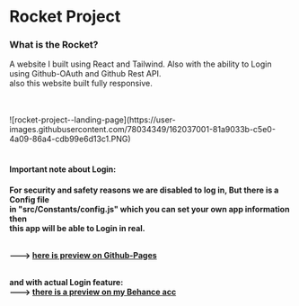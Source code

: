 # Rocket Project
<h3>What is the Rocket?</h3>
<p>A website I built using React and Tailwind. Also with the ability to Login using Github-OAuth and Github Rest API.<br/> also this website built fully responsive.</p>
<br/>
<br/>
![rocket-project--landing-page](https://user-images.githubusercontent.com/78034349/162037001-81a9033b-c5e0-4a09-86a4-cdb99e6d13c1.PNG)

<br/>
<br/>
<h4>Important note about Login:<h4>
 <p>For security and safety reasons we are disabled to log in, But there is a Config file<br/> in "src/Constants/config.js" which you can set your own app information then <br/>this app will be able to Login in real.</p>
 <br/>
 ---> <a href="https://mojtaba6731.github.io/rocket-project/">here is preview on Github-Pages</a>
 <br/>
 <br/>

 and with actual Login feature:
 <br/>
 ---> <a href="https://www.behance.net/gallery/141035739/Rocket-Project">there is a preview on my Behance acc</a>
